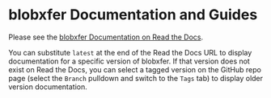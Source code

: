 # blobxfer Documentation and Guides
Please see the
[blobxfer Documentation on Read the Docs](http://blobxfer.readthedocs.io/).

You can substitute `latest` at the end of the Read the Docs URL to display
documentation for a specific version of blobxfer. If that version does
not exist on Read the Docs, you can select a tagged version on the GitHub
repo page (select the `Branch` pulldown and switch to the `Tags` tab) to
display older version documentation.
